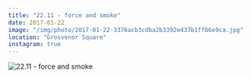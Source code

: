 ```yaml
---
title: "22.11 - force and smoke"
date: 2017-01-22
image: "/img/photo/2017-01-22-3376acb3cdba2b3392e437b1ffb6e9ca.jpg"
location: "Grosvenor Square"
instagram: true
---
```


![22.11 - force and smoke](/img/photo/2017-01-22-3376acb3cdba2b3392e437b1ffb6e9ca.jpg)
